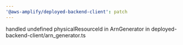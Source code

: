 ```yaml
---
'@aws-amplify/deployed-backend-client': patch
---
```


handled undefined physicalResourceld in ArnGenerator in deployed-backend-client/arn_generator.ts
